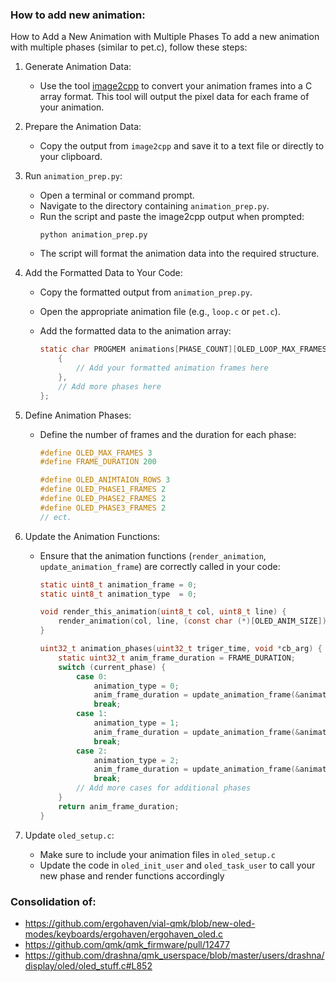 ### How to add new animation:

How to Add a New Animation with Multiple Phases
To add a new animation with multiple phases (similar to pet.c), follow these steps:

1. Generate Animation Data:

   * Use the tool [image2cpp](https://javl.github.io/image2cpp/) to convert your animation frames into a C array format. This tool will output the pixel data for each frame of your animation.
2. Prepare the Animation Data:

   * Copy the output from `image2cpp` and save it to a text file or directly to your clipboard.
3. Run `animation_prep.py`:

   * Open a terminal or command prompt.
   * Navigate to the directory containing `animation_prep.py`.
   * Run the script and paste the image2cpp output when prompted: 
      ```shell
      python animation_prep.py
      ```
   * The script will format the animation data into the required structure.
4. Add the Formatted Data to Your Code:

   * Copy the formatted output from `animation_prep.py`.
   * Open the appropriate animation file (e.g., `loop.c` or `pet.c`).
   * Add the formatted data to the animation array:

      ```c
      static char PROGMEM animations[PHASE_COUNT][OLED_LOOP_MAX_FRAMES][OLED_LOOP_ROWS][OLED_ANIM_SIZE] = {
          {
              // Add your formatted animation frames here
          },
          // Add more phases here
      };
      ```

5. Define Animation Phases:

   * Define the number of frames and the duration for each phase:
      ```c
      #define OLED_MAX_FRAMES 3
      #define FRAME_DURATION 200
      
      #define OLED_ANIMTAION_ROWS 3
      #define OLED_PHASE1_FRAMES 2
      #define OLED_PHASE2_FRAMES 2
      #define OLED_PHASE3_FRAMES 2
      // ect.
      ```
6. Update the Animation Functions:

   * Ensure that the animation functions (`render_animation`, `update_animation_frame`) are correctly called in your code:
      ```c
      static uint8_t animation_frame = 0;
      static uint8_t animation_type  = 0;
      
      void render_this_animation(uint8_t col, uint8_t line) {
          render_animation(col, line, (const char (*)[OLED_ANIM_SIZE])animiations[animation_type], animation_frame, OLED_ANIMTAION_ROWS);
      }
      
      uint32_t animation_phases(uint32_t triger_time, void *cb_arg) {
          static uint32_t anim_frame_duration = FRAME_DURATION;
          switch (current_phase) {
              case 0:
                  animation_type = 0;
                  anim_frame_duration = update_animation_frame(&animation_frame, OLED_PHASE1_FRAMES, FRAME_DURATION);
                  break;
              case 1:
                  animation_type = 1;
                  anim_frame_duration = update_animation_frame(&animation_frame, OLED_PHASE2_FRAMES, FRAME_DURATION);
                  break;
              case 2:
                  animation_type = 2;
                  anim_frame_duration = update_animation_frame(&animation_frame, OLED_PHASE3_FRAMES, FRAME_DURATION);
                  break;
              // Add more cases for additional phases
          }
          return anim_frame_duration;
      }
      ```
7. Update `oled_setup.c`:

   * Make sure to include your animation files in `oled_setup.c`
   * Update the code in `oled_init_user` and `oled_task_user` to call your new phase and render functions accordingly

### Consolidation of: 
* https://github.com/ergohaven/vial-qmk/blob/new-oled-modes/keyboards/ergohaven/ergohaven_oled.c
* https://github.com/qmk/qmk_firmware/pull/12477 
* https://github.com/drashna/qmk_userspace/blob/master/users/drashna/display/oled/oled_stuff.c#L852
